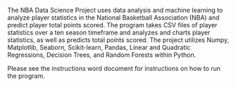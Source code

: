 The NBA Data Science Project uses data analysis and machine learning to analyze player statistics in the National Basketball Association (NBA) and predict player total 
points scored. The program takes CSV files of player statistics over a ten season timeframe and analyzes and charts player statistics, as well as predicts total points 
scored. The project utilizes Numpy, Matplotlib, Seaborn, Scikit-learn, Pandas, Linear and Quadratic Regressions, Decision Trees, and Random Forests within Python.

Please see the instructions word document for instructions on how to run the program.
